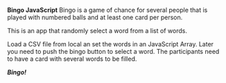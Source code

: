 **Bingo JavaScript**
Bingo is a game of chance for several people that is played with numbered balls and at least one card per person.

This is an app that randomly select a word from a list of words.

Load a CSV file from local an set the words in an JavaScript Array.
Later you need to push the bingo button to select a word.
The participants need to have a card with several words to be filled.

***Bingo!***

